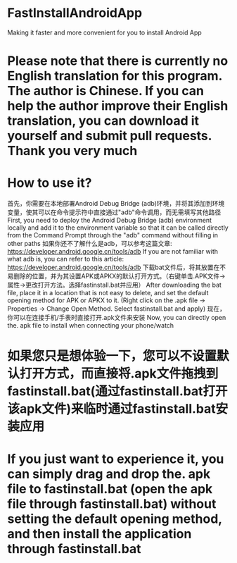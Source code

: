 # FastInstallAndroidApp
Making it faster and more convenient for you to install Android App
# Please note that there is currently no English translation for this program. The author is Chinese. If you can help the author improve their English translation, you can download it yourself and submit pull requests. Thank you very much
# How to use it?
首先，你需要在本地部署Android Debug Bridge (adb)环境，并将其添加到环境变量，使其可以在命令提示符中直接通过"adb"命令调用，而无需填写其他路径
First, you need to deploy the Android Debug Bridge (adb) environment locally and add it to the environment variable so that it can be called directly from the Command Prompt through the "adb" command without filling in other paths
如果你还不了解什么是adb，可以参考这篇文章: https://developer.android.google.cn/tools/adb
If you are not familiar with what adb is, you can refer to this article: https://developer.android.google.cn/tools/adb
下载bat文件后，将其放置在不易删除的位置，并为其设置APK或APKX的默认打开方式。（右键单击.APK文件->属性->更改打开方法。选择fastinstall.bat并应用）
After downloading the bat file, place it in a location that is not easy to delete, and set the default opening method for APK or APKX to it. (Right click on the .apk file -> Properties -> Change Open Method. Select fastinstall.bat and apply)
现在，你可以在连接手机/手表时直接打开.apk文件来安装
Now, you can directly open the. apk file to install when connecting your phone/watch
# 如果您只是想体验一下，您可以不设置默认打开方式，而直接将.apk文件拖拽到fastinstall.bat(通过fastinstall.bat打开该apk文件)来临时通过fastinstall.bat安装应用
# If you just want to experience it, you can simply drag and drop the. apk file to fastinstall.bat (open the apk file through fastinstall.bat) without setting the default opening method, and then install the application through fastinstall.bat
